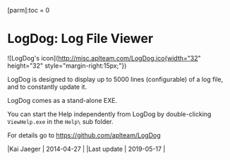 [parm]:toc = 0

# LogDog: Log File Viewer

![LogDog's icon](http://misc.aplteam.com/LogDog.ico{width="32" height="32" style="margin-right:15px;"})


LogDog is designed to display up to 5000 lines (configurable) of a log file, and to constantly update it.

LogDog comes as a stand-alone EXE. 

You can start the Help independently from LogDog by double-clicking `ViewHelp.exe` in the `Help\` sub folder.
    
For details go to <https://github.com/aplteam/LogDog>
    
|Kai Jaeger  | 2014-04-27 |
|Last update | 2019-05-17 |